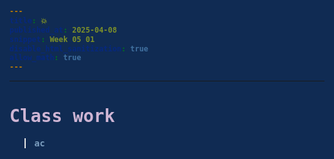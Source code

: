 ```yaml
---
title: 💥
published_at: 2025-04-08
snippet: Week 05 01
disable_html_sanitization: true
allow_math: true
---
```


<style>
  @import url('https://fonts.googleapis.com/css2?family=Cutive+Mono&display=swap');

h1, h3, h4, p, pre, ul, li {
  font-family: "Cutive Mono", monospace;
  font-weight: 700;
  font-style: normal;
  color:#CEB5D4;
}

 .text-gray-500, .markdown-body blockquote {color:#E872B0}
 .markdown-body {background-color:#102B53;}
  html {background-color:#102B53;}
  h1 {; font-weight: 800;}
  p, pre, ul {color:#7D9FC0;}
  .markdown-body a {color:#4E7AB1; text-decoration:underline;}
</style>

---

# Class work

> ac

<div id="threejs_container"></div>

<script type="module" >
  import * as THREE from '/scripts/threejs-master/build/three.module.js';
  import { AsciiEffect } from '/scripts/threejs-master/examples/jsm/effects/AsciiEffect.js';
	import { TrackballControls } from '/scripts/threejs-master/examples/jsm/controls/TrackballControls.js';


  console.log(THREE);

  const container = document.getElementById('threejs_container');
  const width = container.parentNode.scrollWidth;
  const height = width * 9 / 16;

  let camera, controls, scene, renderer, effect;

  let sphere, plane;

  const start = Date.now();

  init();

  function init() {

    camera = new THREE.PerspectiveCamera( 70, window.innerWidth / window.innerHeight, 1, 1000 );
    camera.position.y = 150;
    camera.position.z = 500;

    scene = new THREE.Scene();
    scene.background = new THREE.Color( 0, 0, 0 );

    const pointLight1 = new THREE.PointLight( 0xffffff, 3, 0, 0 );
    pointLight1.position.set( 500, 500, 500 );
    scene.add( pointLight1 );

    const pointLight2 = new THREE.PointLight( 0xffffff, 1, 0, 0 );
    pointLight2.position.set( - 500, - 500, - 500 );
    scene.add( pointLight2 );

    sphere = new THREE.Mesh( new THREE.SphereGeometry( 200, 20, 10 ), new THREE.MeshPhongMaterial( { flatShading: true } ) );
    scene.add( sphere );

    // Plane

    plane = new THREE.Mesh( new THREE.PlaneGeometry( 400, 400 ), new THREE.MeshBasicMaterial( { color: 0xe0e0e0 } ) );
    plane.position.y = - 200;
    plane.rotation.x = - Math.PI / 2;
    scene.add( plane );

    renderer = new THREE.WebGLRenderer();
    renderer.setSize( window.innerWidth, window.innerHeight );
    renderer.setAnimationLoop( animate );

    effect = new AsciiEffect( renderer, ' .:-+*=%@#', { invert: true } );
    effect.setSize( window.innerWidth, window.innerHeight );
    effect.domElement.style.color = 'white';
    effect.domElement.style.backgroundColor = 'black';

    // Special case: append effect.domElement, instead of renderer.domElement.
    // AsciiEffect creates a custom domElement (a div container) where the ASCII elements are placed.

    document.body.appendChild( effect.domElement );

    controls = new TrackballControls( camera, effect.domElement );

    //

    window.addEventListener( 'resize', onWindowResize );

  }

  function onWindowResize() {

    camera.aspect = window.innerWidth / window.innerHeight;
    camera.updateProjectionMatrix();

    renderer.setSize( window.innerWidth, window.innerHeight );
    effect.setSize( window.innerWidth, window.innerHeight );

  }

  //

  function animate() {

    const timer = Date.now() - start;

    sphere.position.y = Math.abs( Math.sin( timer * 0.002 ) ) * 150;
    sphere.rotation.x = timer * 0.0003;
    sphere.rotation.z = timer * 0.0002;

    controls.update();

    effect.render( scene, camera );

  }
  
</script>
